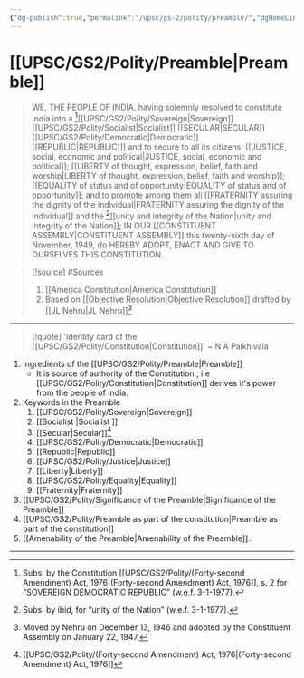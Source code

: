 ```yaml
---
{"dg-publish":true,"permalink":"/upsc/gs-2/polity/preamble/","dgHomeLink":true,"dgPassFrontmatter":false}
---
```


# [[UPSC/GS2/Polity/Preamble|Preamble]] 
> WE, THE PEOPLE OF INDIA, having solemnly resolved to constitute India into a [^1][[UPSC/GS2/Polity/Sovereign|Sovereign]] [[UPSC/GS2/Polity/Socialist|Socialist]] [[SECULAR|SECULAR]] [[UPSC/GS2/Polity/Democratic|Democratic]] [[REPUBLIC|REPUBLIC]]] and to secure to all its citizens: [[JUSTICE, social, economic and political|JUSTICE, social, economic and political]]; [[LIBERTY of thought, expression, belief, faith and worship|LIBERTY of thought, expression, belief, faith and worship]]; [[EQUALITY of status and of opportunity|EQUALITY of status and of opportunity]]; and to promote among them all [[FRATERNITY assuring the dignity of the individual|FRATERNITY assuring the dignity of the individual]] and the [^2][[unity and integrity of the Nation|unity and integrity of the Nation]]; IN OUR [[CONSTITUENT ASSEMBLY|CONSTITUENT ASSEMBLY]] this twenty-sixth day of November, 1949, do HEREBY ADOPT, ENACT AND GIVE TO OURSELVES THIS CONSTITUTION.


>[!source] #Sources 
> 1. [[America Constitution|America Constitution]] 
> 2. Based on [[Objective Resolution|Objective Resolution]] drafted by [[JL Nehru|JL Nehru]][^4]


---

> [!quote] 'Identity card of the [[UPSC/GS2/Polity/Constitution|Constitution]]'
> ~ N A Palkhivala 



1. Ingredients of the [[UPSC/GS2/Polity/Preamble|Preamble]]
	- It is source of authority of the Constitution , i.e [[UPSC/GS2/Polity/Constitution|Constitution]] derives it's power from the people of India.
2. Keywords in the Preamble
	1. [[UPSC/GS2/Polity/Sovereign|Sovereign]]
	2. [[Socialist |Socialist ]]
	3. [[Secular|Secular]][^3] 
	4. [[UPSC/GS2/Polity/Democratic|Democratic]] 
	5. [[Republic|Republic]]
	6. [[UPSC/GS2/Polity/Justice|Justice]]
	7. [[Liberty|Liberty]]
	8. [[UPSC/GS2/Polity/Equality|Equality]] 
	9. [[Fraternity|Fraternity]]
3. [[UPSC/GS2/Polity/Significance of the Preamble|Significance of the Preamble]]
4. [[UPSC/GS2/Polity/Preamble as part of the constitution|Preamble as part of the constitution]]
5.  [[Amenability of the Preamble|Amenability of the Preamble]].



---
[^1]: Subs. by the Constitution [[UPSC/GS2/Polity/(Forty-second Amendment) Act, 1976|(Forty-second Amendment) Act, 1976]], s. 2 for “SOVEREIGN DEMOCRATIC REPUBLIC” (w.e.f. 3-1-1977). 
[^2]: Subs. by ibid, for “unity of the Nation” (w.e.f. 3-1-1977).
[^3]:  [[UPSC/GS2/Polity/(Forty-second Amendment) Act, 1976|(Forty-second Amendment) Act, 1976]]
[^4]: Moved by Nehru on December 13, 1946 and adopted by the Constituent Assembly on January 22, 1947.
